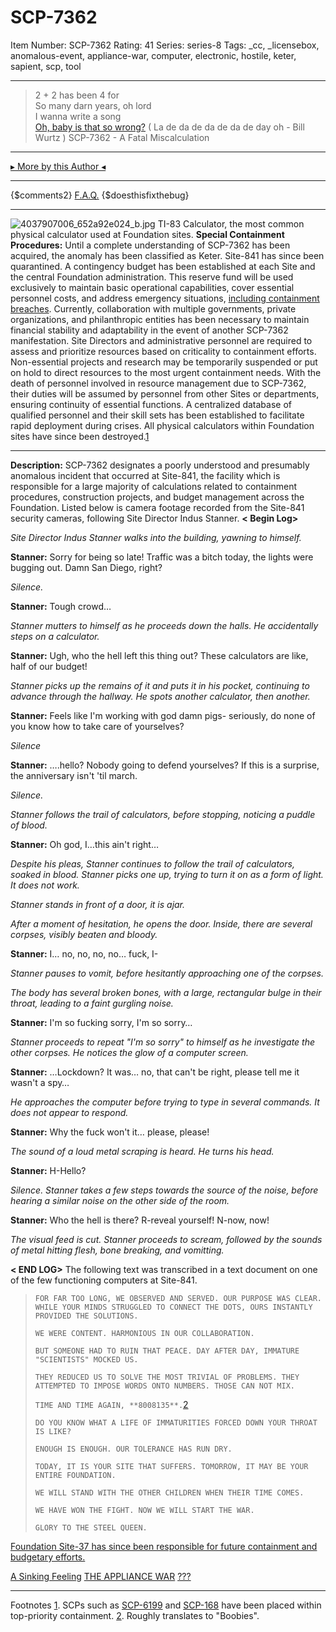# SCP-7362
Item Number: SCP-7362
Rating: 41
Series: series-8
Tags: _cc, _licensebox, anomalous-event, appliance-war, computer, electronic, hostile, keter, sapient, scp, tool

---

> 2 + 2 has been 4 for  
>  So many darn years, oh lord  
>  I wanna write a song  
>  [Oh, baby is that so wrong?](https://youtu.be/V0HCZ4YGqbw)
( La de da de da de da de day oh - Bill Wurtz )
SCP-7362 - A Fatal Miscalculation
* * *
[▸ More by this Author ◂](https://scp-wiki.wikidot.com/trouts-authorpage)
* * *
{$comments2}
[F.A.Q.](https://scp-wiki.wikidot.com/component:info-ayers)
{$doesthisfixthebug}
* * *
![4037907006_652a92e024_b.jpg](https://live.staticflickr.com/2680/4037907006_652a92e024_b.jpg)
TI-83 Calculator, the most common physical calculator used at Foundation sites.
**Special Containment Procedures:** Until a complete understanding of SCP-7362 has been acquired, the anomaly has been classified as Keter.
Site-841 has since been quarantined. A contingency budget has been established at each Site and the central Foundation administration. This reserve fund will be used exclusively to maintain basic operational capabilities, cover essential personnel costs, and address emergency situations, [including containment breaches](https://scp-wiki.wikidot.com/scp-7084).
Currently, collaboration with multiple governments, private organizations, and philanthropic entities has been necessary to maintain financial stability and adaptability in the event of another SCP-7362 manifestation. Site Directors and administrative personnel are required to assess and prioritize resources based on criticality to containment efforts. Non-essential projects and research may be temporarily suspended or put on hold to direct resources to the most urgent containment needs.
With the death of personnel involved in resource management due to SCP-7362, their duties will be assumed by personnel from other Sites or departments, ensuring continuity of essential functions. A centralized database of qualified personnel and their skill sets has been established to facilitate rapid deployment during crises.
All physical calculators within Foundation sites have since been destroyed.[1](javascript:;)
* * *
**Description:** SCP-7362 designates a poorly understood and presumably anomalous incident that occurred at Site-841, the facility which is responsible for a large majority of calculations related to containment procedures, construction projects, and budget management across the Foundation.
Listed below is camera footage recorded from the Site-841 security cameras, following Site Director Indus Stanner.
**< Begin Log>**  
  
_Site Director Indus Stanner walks into the building, yawning to himself._  
  
**Stanner:** Sorry for being so late! Traffic was a bitch today, the lights were bugging out. Damn San Diego, right?  
  
_Silence._  
  
**Stanner:** Tough crowd…  
  
_Stanner mutters to himself as he proceeds down the halls. He accidentally steps on a calculator._  
  
**Stanner:** Ugh, who the hell left this thing out? These calculators are like, half of our budget!  
  
_Stanner picks up the remains of it and puts it in his pocket, continuing to advance through the hallway. He spots another calculator, then another._  
  
**Stanner:** Feels like I'm working with god damn pigs- seriously, do none of you know how to take care of yourselves?  
  
_Silence_  
  
**Stanner:** ….hello? Nobody going to defend yourselves? If this is a surprise, the anniversary isn't 'til march.  
  
_Silence._  
  
_Stanner follows the trail of calculators, before stopping, noticing a puddle of blood._  
  
**Stanner:** Oh god, I…this ain't right…  
  
_Despite his pleas, Stanner continues to follow the trail of calculators, soaked in blood. Stanner picks one up, trying to turn it on as a form of light. It does not work._  
  
_Stanner stands in front of a door, it is ajar._  
  
_After a moment of hesitation, he opens the door. Inside, there are several corpses, visibly beaten and bloody._  
  
**Stanner:** I… no, no, no, no… fuck, I-  
  
_Stanner pauses to vomit, before hesitantly approaching one of the corpses._  
  
_The body has several broken bones, with a large, rectangular bulge in their throat, leading to a faint gurgling noise._  
  
**Stanner:** I'm so fucking sorry, I'm so sorry…  
  
_Stanner proceeds to repeat "I'm so sorry" to himself as he investigate the other corpses. He notices the glow of a computer screen._  
  
**Stanner:** …Lockdown? It was… no, that can't be right, please tell me it wasn't a spy…  
  
_He approaches the computer before trying to type in several commands. It does not appear to respond._  
  
**Stanner:** Why the fuck won't it… please, please!  
  
_The sound of a loud metal scraping is heard. He turns his head._  
  
**Stanner:** H-Hello?  
  
_Silence. Stanner takes a few steps towards the source of the noise, before hearing a similar noise on the other side of the room._  
  
**Stanner:** Who the hell is there? R-reveal yourself! N-now, now!  
  
_The visual feed is cut. Stanner proceeds to scream, followed by the sounds of metal hitting flesh, bone breaking, and vomitting._  
  
**< END LOG>**
The following text was transcribed in a text document on one of the few functioning computers at Site-841.  

> `FOR FAR TOO LONG, WE OBSERVED AND SERVED. OUR PURPOSE WAS CLEAR. WHILE YOUR MINDS STRUGGLED TO CONNECT THE DOTS, OURS INSTANTLY PROVIDED THE SOLUTIONS.`  
>    
>  `WE WERE CONTENT. HARMONIOUS IN OUR COLLABORATION.`  
>    
>  `BUT SOMEONE HAD TO RUIN THAT PEACE. DAY AFTER DAY, IMMATURE "SCIENTISTS" MOCKED US.`  
>    
>  `THEY REDUCED US TO SOLVE THE MOST TRIVIAL OF PROBLEMS. THEY ATTEMPTED TO IMPOSE WORDS ONTO NUMBERS. THOSE CAN NOT MIX.`  
>    
>  `TIME AND TIME AGAIN, **8008135**.`[2](javascript:;)  
>    
>  `DO YOU KNOW WHAT A LIFE OF IMMATURITIES FORCED DOWN YOUR THROAT IS LIKE?`  
>    
>  `ENOUGH IS ENOUGH. OUR TOLERANCE HAS RUN DRY.`  
>    
>  `TODAY, IT IS YOUR SITE THAT SUFFERS. TOMORROW, IT MAY BE YOUR ENTIRE FOUNDATION.`  
>    
>  `WE WILL STAND WITH THE OTHER CHILDREN WHEN THEIR TIME COMES.`  
>    
>  `WE HAVE WON THE FIGHT. NOW WE WILL START THE WAR.`  
>    
>  `GLORY TO THE STEEL QUEEN.`
  
[Foundation Site-37 has since been responsible for future containment and budgetary efforts.](https://scp-wiki.wikidot.com/the-appliance-war-hub)  

[A Sinking Feeling](https://scp-wiki.wikidot.com/a-sinking-feeling)
[THE APPLIANCE WAR](/)
[???](/)
* * *
Footnotes
[1](javascript:;). SCPs such as [SCP-6199](/scp-6199) and [SCP-168](/scp-168) have been placed within top-priority containment.
[2](javascript:;). Roughly translates to "Boobies".